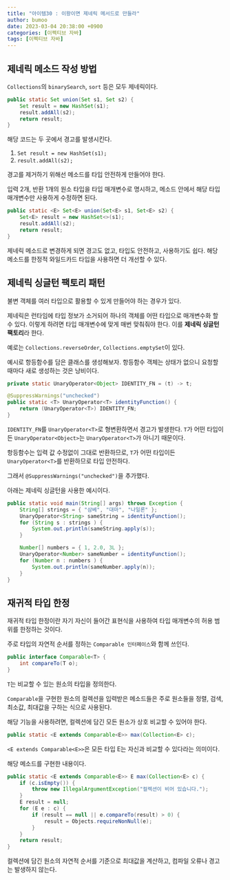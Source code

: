 ```yaml
---
title: "아이템30 : 이왕이면 제네릭 메서드로 만들라"
author: bumoo
date: 2023-03-04 20:38:00 +0900
categories: [이펙티브 자바]
tags: [이펙티브 자바]
---
```


## 제네릭 메소드 작성 방법

`Collections`의 `binarySearch`, `sort` 등은 모두 제네릭이다.

```java
public static Set union(Set s1, Set s2) {
    Set result = new HashSet(s1);
    result.addAll(s2);
    return result;
}
```
해당 코드는 두 곳에서 경고를 발생시킨다.
1. `Set result = new HashSet(s1);`
2. `result.addAll(s2);`

경고를 제거하기 위해선 메소드를 타입 안전하게 만들어야 한다.

입력 2개, 반환 1개의 원소 타입을 타입 매개변수로 명시하고, 메소드 안에서 해당 타입 매개변수만 사용하게 수정하면 된다.

```java
public static <E> Set<E> union(Set<E> s1, Set<E> s2) {
    Set<E> result = new HashSet<>(s1);
    result.addAll(s2);
    return result;
}
```
제네릭 메소드로 변경하게 되면 경고도 없고, 타입도 안전하고, 사용하기도 쉽다.
해당 메소드를 한정적 와일드카드 타입을 사용하면 더 개선할 수 있다.

## 제네릭 싱글턴 팩토리 패턴

불변 객체를 여러 타입으로 활용할 수 있게 만들어야 하는 경우가 있다.

제네릭은 런타임에 타입 정보가 소거되어 하나의 객체를 어떤 타입으로 매개변수화 할 수 있다. 이렇게 하려면 타입 매개변수에 맞게 매번 맞춰줘야 한다.
이를 **제네릭 싱글턴 팩토리**라 한다.

예로는 `Collections.reverseOrder`, `Collections.emptySet`이 있다.

예시로 항등함수를 담은 클래스를 생성해보자.
항등함수 객체는 상태가 없으니 요청할 때마다 새로 생성하는 것은 낭비이다.

```java
private static UnaryOperator<Object> IDENTITY_FN = (t) -> t;

@SuppressWarnings("unchecked")
public static <T> UnaryOperator<T> identityFunction() {
    return (UnaryOperator<T>) IDENTITY_FN;
}
```

`IDENTITY_FN`를 `UnaryOperator<T>`로 형변환하면서 경고가 발생한다. 
`T`가 어떤 타입이든 `UnaryOperator<Object>`는 `UnaryOperator<T>`가 아니기 때문이다.

항등함수는 입력 값 수정없이 그대로 반환하므로, `T`가 어떤 타입이든 `UnaryOperator<T>`를 반환하므로 타입 안전하다. 

그래서 `@SuppressWarnings("unchecked")`을 추가했다.

아래는 제네릭 싱글턴을 사용한 예시이다.
```java
public static void main(String[] args) throws Exception {
    String[] strings = { "삼베", "대마", "나일론" };
    UnaryOperator<String> sameString = identityFunction();
    for (String s : strings ) {
        System.out.println(sameString.apply(s));
    }

    Number[] numbers = { 1, 2.0, 3L };
    UnaryOperator<Number> sameNumber = identityFunction();
    for (Number n : numbers ) {
        System.out.println(sameNumber.apply(n));
    }
}
```

## 재귀적 타입 한정

재귀적 타입 한정이란 자기 자신이 들어간 표현식을 사용하여 타입 매개변수의 허용 범위를 한정하는 것이다.

주로 타입의 자연적 순서를 정하는 `Comparable 인터페이스`와 함께 쓰인다.

```java
public interface Comparable<T> {
    int compareTo(T o);
}
```
`T`는 비교할 수 있는 원소의 타입을 정의한다.

`Comparable`을 구현한 원소의 컬렉션을 입력받은 메소드들은 주로 원소들을 정렬, 검색, 최소값, 최대값을 구하는 식으로 사용된다.

해당 기능을 사용하려면, 컬렉션에 담긴 모든 원소가 상호 비교할 수 있어야 한다.

```java
public static <E extends Comparable<E>> max(Collection<E> c);
```

`<E extends Comparable<E>>`은 모든 타입 E는 자신과 비교할 수 있다라는 의미이다.

해당 메소드를 구현한 내용이다.

```java
public static <E extends Comparable<E>> E max(Collection<E> c) {
    if (c.isEmpty()) {
        throw new IllegalArgumentException("컬렉션이 비어 있습니다.");
    }
    E result = null;
    for (E e : c) {
        if (result == null || e.compareTo(result) > 0) {
            result = Objects.requireNonNull(e);
        }
    }
    return result;
}
```
컬렉션에 담긴 원소의 자연적 순서를 기준으로 최대값을 계산하고, 컴파일 오류나 경고는 발생하지 않는다.
